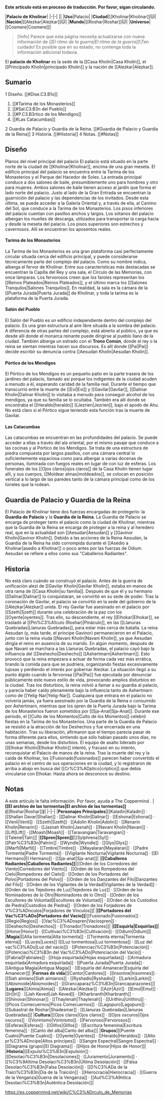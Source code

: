 **Este artículo está en proceso de traducción. Por favor, sigan circulando.**


|**Palacio de Kholinar**|
|-|-|
||
|**Uso**|Palacio|
|**Ciudad**|[[Kholinar\|Kholinar]]🐱︎|
|**Nación**|[[Alezkar\|Alezkar]]🐱︎|
|**Mundo**|[[Roshar\|Roshar]]🐱︎|
|**Universo**|[[Cosmere\|Cosmere]]|

> [!info] Parece que esta página necesita actualizarse con nueva información de *[[El ritmo de la guerra\|El ritmo de la guerra]]*!¡Ten cuidado! Es posible que en su estado, no contenga toda la información adicional todavía.

El **palacio de Kholinar** es la sede de la [[Casa Kholin\|Casa Kholin]], el [[Principado Kholin\|principado Kholin]] y la nación de [[Alezkar\|Alezkar]].

## Sumario

1 Diseño. [[#Dise.C3.B1o]] 

1. [[#Tarima de los Monasterios]] 
1. [[#Sal.C3.B3n del Pueblo]] 
1. [[#P.C3.B3rtico de los Mendigos]] 
1. [[#Las Catacumbas]] 


2 Guardia de Palacio y Guardia de la Reina. [[#Guardia de Palacio y Guardia de la Reina]] 
3 Historia. [[#Historia]] 
4 Notas. [[#Notas]] 


## Diseño
  Planos del nivel principal del palacio
El palacio está situado en la parte norte de la ciudad de [[Kholinar\|Kholinar]], encima de una gran meseta.
El edificio principal del palacio se encuentra entre la Tarima de los Monasterios y el Parque del Hacedor de Soles. La entrada principal conduce a dos salones de baile, presumiblemente uno para hombres y otro para mujeres. Ambos salones de baile tienen acceso al jardín que forma el lado norte del palacio. Justo al lado de la Gran Entrada se encuentran la guarnición del palacio y las dependencias de los invitados. Desde esta última, se puede acceder a la Galería Oriental y, a través de ella, al Camino del Sol, que conduce a la Tarima de los Monasterios.
Los pisos inferiores del palacio cuentan con pasillos anchos y largos. Los sótanos del palacio albergan los muelles de descarga, utilizados para transportar la carga hacia y desde la meseta del palacio. Los pisos superiores son estrechos y cavernosos. Allí se encuentran los aposentos reales.

#### Tarima de los Monasterios
La Tarima de los Monasterios es una gran plataforma casi perfectamente circular situada cerca del edificio principal, y puede considerarse técnicamente parte del complejo del palacio. Como su nombre indica, alberga el fervor de Kholinar. Entre sus características más destacadas se encuentran la Capilla del Rey y una sala, el Círculo de las Memorias, con once lámparas. Los fervorosos creen que los faroles representan los [[Reinos Plateados\|Reinos Plateados]], y el último marca los [[Salones Tranquilos\|Salones Tranquilos]].
En realidad, la sala es la cámara de la [[Puerta Jurada\|Puerta Jurada]] de Kholinar, y toda la tarima es la plataforma de la Puerta Jurada.

#### Salón del Pueblo
El Salón del Pueblo es un edificio independiente dentro del complejo del palacio. Es una gran estructura al aire libre situada a la sombra del palacio. A diferencia de otras partes del complejo, está abierto al público, ya que es desde allí donde el monarca reinante puede dirigirse al pueblo llano de la ciudad. También alberga un estrado con el **Trono Común**, donde el rey o la reina se sientan mientras hacen sus discursos. Es allí donde [[Pai\|Pai]] decide escribir su denuncia contra [[Aesudan Kholin\|Aesudan Kholin]].

#### Pórtico de los Mendigos
El Pórtico de los Mendigos es un pequeño patio en la parte trasera de los jardines del palacio, llamado así porque los indigentes de la ciudad acuden a menudo a él, esperando caridad de la familia real. Durante el tiempo que transcurrió entre la muerte de [[Evi\|Evi]] y [[Gavilar\|Gavilar]], [[Dalinar Kholin\|Dalinar Kholin]] lo visitaba a menudo para conseguir alcohol de los mendigos, ya que su familia se lo ocultaba. También era allí donde se encontraba el [[Heraldo\|heraldo]] [[Jezrien\|Jezrien]], bajo el apodo de Ahu. No está claro si el Pórtico sigue teniendo esta función tras la muerte de Gavilar.

#### Las Catacumbas
Las catacumbas se encuentran en las profundidades del palacio. Se puede acceder a ellas a través del ala oriental, por el mismo pasaje que conduce a las cocinas y al Pórtico de los Mendigos. Se trata de una estructura de piedra compuesta por largos pasillos, con una cámara central lo suficientemente espaciosa como para albergar a varias docenas de personas, iluminada con fuegos reales en lugar de con luz de esferas. Los funerales de los [[Ojos claros\|ojos claros]] de la Casa Kholin tienen lugar allí, y sus cuerpos, [[Moldear almas\|moldeados]], se colocan en posición vertical a lo largo de las paredes tanto de la cámara principal como de los túneles que la rodean.

## Guardia de Palacio y Guardia de la Reina
El Palacio de Kholinar tiene dos fuerzas encargadas de protegerlo: la **Guardia de Palacio** y la **Guardia de la Reina**. La Guardia de Palacio se encarga de proteger tanto el palacio como la ciudad de Kholinar, mientras que la Guardia de la Reina se encarga de proteger a la reina y al heredero real, que en la actualidad son [[Aesudan\|Aesudan]] y [[Gavinor Kholin\|Gavinor Kholin]].
Debido a las acciones de la Reina Aesudan, la Guardia de la Reina ha sido corrompida durante el [[Asedio a Kholinar\|asedio a Kholinar]] o poco antes por las fuerzas de Odium. Aesudan se refiere a ellos como sus "Caballeros Radiantes".

## Historia
No está claro cuándo se construyó el palacio. Antes de la guerra de unificación alezi de [[Gavilar Kholin\|Gavilar Kholin]], estaba en manos de otra rama de [[Casa Kholin\|su familia]]. Después de que él y su hermano [[Dalinar\|Dalinar]] lo conquistaran, se convirtió en su sede de poder. Tras la coronación de Gavilar, el palacio se convirtió en la sede del gobierno de la [[Alezkar\|Alezkar]] unida.
El rey Gavilar fue asesinado en el palacio por [[Szeth\|Szeth]] durante una celebración de la paz con los [[Oyente\|oyentes]]. Tras ello, su descendiente, el rey [[Elhokar\|Elhokar]], se trasladó al [[Pin%C3%A1culo (Roshar)\|Pináculo]], en las [[Llanuras Quebradas\|Llanuras Quebradas]], para estar más cerca de batalla. La reina Aesudan (y, más tarde, el príncipe Gavinor) permanecieron en el Palacio, junto con la reina viuda [[Navani Kholin\|Navani Kholin]], ya que Aesudan dirigía el reino en ausencia de su marido.
En algún momento, después de que Navani se marchara a las Llanuras Quebradas, el palacio cayó bajo la influencia del [[Deshecho\|Deshecho]] [[Ashertmarn\|Ashertmarn]]. Esto provocó que la reina empezara a actuar de forma cada vez más errática, tirando la comida para que se pudriera, organizando fiestas excesivamente lujosas y perdiendo el interés por gobernar Alezkar. La situación llegó a su punto álgido cuando la fervorosa [[Pai\|Pai]] fue ejecutada por denunciar públicamente este nuevo estilo de vida, provocando amplios disturbios en la ciudad.
Tras los disturbios, la reina volvió a llamar a su guardia al palacio, y parecía haber caído plenamente bajo la influencia tanto de Ashertmarn como de [[Yelig-Nar\|Yelig-Nar]]. Cualquiera que entrara en el palacio no volvería jamás, ya fuera asesinado por la Guardia de la Reina o consumido por Ashertmarn, mientras que los spren de la Puerta Jurada bajo la Tarima de los Monasterios fueron sometidos por [[Sja-Anat\|Sja-Anat]]. Durante ese periodo, el [[Culto de los Momentos\|Culto de los Momentos]] celebró fiestas en la Tarima de los Monasterios. Una parte de la Guardia de Palacio se resistió a la atracción de los Deshechos y fue encerrada en una habitación. Tras su liberación, afirmaron que el tiempo parecía pasar de forma diferente para ellos, sintiendo que sólo habían pasado unos días, no unas semanas, desde los disturbios.
El equipo de asalto liderado por [[Elhokar Kholin\|Elhokar Kholin]] intentó, y fracasó en su intento, reconquistar el Palacio de manos de la reina. Tras la muerte del rey y la caída de Kholinar, los [[Fusionado\|fusionados]] parecen haber convertido el palacio en el centro de sus operaciones en la ciudad, y lo registraron de arriba a abajo en busca del [[Cr%C3%ADptico\|críptico]] que debía vincularse con Elhokar. Hasta ahora se desconoce su destino.

## Notas

A este artículo le falta información. Por favor, ayuda a The Coppermind .
|**[[El archivo de las tormentas\|El archivo de las tormentas]] (**[[Roshar\|Roshar]]**)**|
|-|-|
|**Personajes Principales**|[[Kaladin\|Kaladin]] · [[Shallan Davar\|Shallan]] · [[Dalinar Kholin\|Dalinar]] · [[Eshonai\|Eshonai]] · [[Venli\|Venli]] · [[Szeth\|Szeth]] · [[Adolin Kholin\|Adolin]] · [[Renarin Kholin\|Renarin]] · [[Jasnah Kholin\|Jasnah]] · [[Navani Kholin\|Navani]] · [[Lift\|Lift]] · [[Moash\|Moash]] · [[Taravangian\|Taravangian]] · [[Talenel\|Taln]]|
|**[[Spren\|Spren]]**|[[Sylphrena\|Syl]] · [[Patr%C3%B3n\|Patrón]] · [[Wyndle\|Wyndle]] · [[Glys\|Glys]] · [[Marfil\|Marfil]] · [[Timbre\|Timbre]] · [[Mayalaran\|Mayalaran]] · [[Padre Tormenta\|Padre Tormenta]] · [[Vigilante Nocturna\|Vigilante Nocturna]] · [[El Hermano\|El Hermano]] · [[Sja-anat\|Sja-anat]]|
|**[[Caballeros Radiantes\|Caballeros Radiantes]]**|[[Orden de los Corredores del Viento\|Corredores del Viento]] · [[Orden de los Rompedores del Cielo\|Rompedores del Cielo]] · [[Orden de los Portadores del Polvo\|Portadores del Polvo]] · [[Orden de los Danzantes del Filo\|Danzantes del Filo]] · [[Orden de los Vigilantes de la Verdad\|Vigilantes de la Verdad]] · [[Orden de los Tejedores de Luz\|Tejedores de Luz]] · [[Orden de los Nominadores de lo Otro\|Nominadores de lo Otro]] · [[Orden de los Escultores de Voluntad\|Escultores de Voluntad]] · [[Orden de los Custodios de Piedra\|Custodios de Piedra]] · [[Orden de los Forjadores de V%C3%ADnculos\|Forjadores de Vínculos]]|
|**[[Portadores del Vac%C3%ADo\|Portadores del Vacío]]**|[[Fusionado\|Fusionados]] · [[Regio\|Regios]] · [[Vac%C3%ADospren\|Vacíospren]] · [[Deshecho\|Deshechos]] · [[Tronador\|Tronadores]]|
|**[[Esquirla\|Esquirlas]]**|[[Honor\|Honor]] · [[Cultivaci%C3%B3n\|Cultivación]] · [[Odium\|Odium]]|
|**Magia**|[[Alta tormenta\|Alta tormenta]] · [[Tormenta eterna\|Tormenta eterna]] · [[Luces\|Luces]] ([[Luz tormentosa\|Luz tormentosa]] · [[Luz del vac%C3%ADo\|Luz del vacío]]) · [[Potenciaci%C3%B3n\|Potenciación]] · [[Potenciaci%C3%B3n del Vac%C3%ADo\|Potenciación del Vacío]] · [[Fabrial\|Fabriales]] · [[Hoja esquirlada\|Hojas esquirladas]] · [[Armadura esquirlada\|Armadura esquirlada]] · [[Puerta Jurada\|Puerta Jurada]] · [[Antigua Magia\|Antigua Magia]] · [[Esquirla del Amanecer\|Esquirla del Amanecer]]|
|**Formas de vida**|[[Cantor\|Cantores]] · [[Insomne\|Insomnes]] · [[Siah aimiano\|Siah aimianos]] · [[Ryshadio\|Ryshadio]] · [[Larkin\|Larkin]] · [[Abismoide\|Abismoides]] · [[Grancaparaz%C3%B3n\|Grancaparazones]]|
|**Lugares**|[[Aimia\|Aimia]] · [[Alezkar\|Alezkar]] · [[Azir\|Azir]] · [[Emul\|Emul]] · [[Iri\|Iri]] · [[Jah Keved\|Jah Keved]] · [[Kharbranth\|Kharbranth]] · [[Shinovar\|Shinovar]] · [[Thaylenah\|Thaylenah]] · [[Urithiru\|Urithiru]] · [[Picos Comecuernos\|Picos Comecuernos]] · [[Lagopuro\|Lagopuro]] · [[Subastral de Roshar\|Shadesmar]] · [[Llanuras Quebradas\|Llanuras Quebradas]]|
|**Cultura**|[[Ojos claros\|Ojos claros]] · [[Ojos oscuros\|Ojos oscuros]] · [[Vorinismo\|Vorinismo]] · [[Fervoroso\|Fervorosos]] · [[Esferas\|Esferas]] · [[Glifos\|Glifos]] · [[Escritura femenina\|Escritura femenina]] · [[Canto del alba\|Canto del alba]]|
|**Grupos**|[[Puente Cuatro\|Puente Cuatro]] · [[Oyente\|Oyentes]] · [[Heraldo\|Heraldos]] · [[Alto pr%C3%ADncipe\|Altos príncipes]] · [[Sangre Espectral\|Sangre Espectral]] · [[Diagrama (grupo)\|El Diagrama]] · [[Hijos de Honor\|Hijos de Honor]]|
|**Historia**|[[Expulsi%C3%B3n\|Expulsión]] · [[Desolaci%C3%B3n\|Desolaciones]] · [[Juramento\|Juramento]] · [[%C3%9Altima Desolaci%C3%B3n\|Última Desolación]] · [[Falsa Desolaci%C3%B3n\|Falsa Desolación]] · [[D%C3%ADa de la Traici%C3%B3n\|Día de la Traición]] · [[Hierocracia\|Hierocracia]] · [[Guerra de la Venganza\|Guerra de la Venganza]] · [[Aut%C3%A9ntica Desolaci%C3%B3n\|Auténtica Desolación]]|



https://es.coppermind.net/wiki/C%C3%ADrculo_de_Memorias